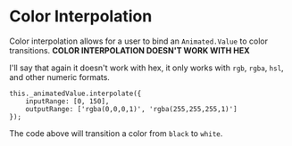 # Color Interpolation

Color interpolation allows for a user to bind an `Animated.Value` to color transitions. **COLOR INTERPOLATION DOESN'T WORK WITH HEX**

I'll say that again it doesn't work with hex, it only works with `rgb`, `rgba`, `hsl`, and other numeric formats.

```
this._animatedValue.interpolate({
	inputRange: [0, 150],
	outputRange: ['rgba(0,0,0,1)', 'rgba(255,255,255,1)']
});

```

The code above will transition a color from `black` to `white`.